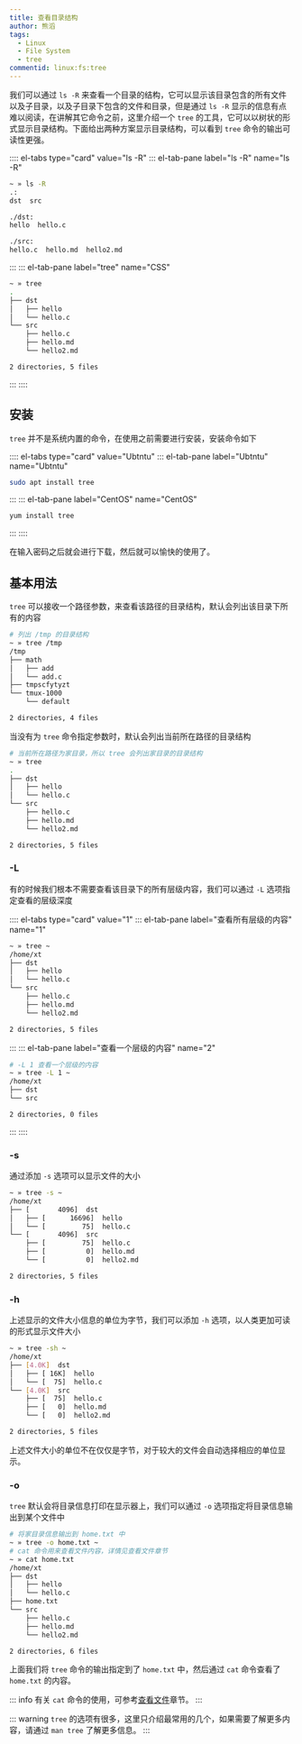```yaml
---
title: 查看目录结构
author: 熊滔
tags:
  - Linux
  - File System
  - tree
commentid: linux:fs:tree
---
```


我们可以通过 `ls -R` 来查看一个目录的结构，它可以显示该目录包含的所有文件以及子目录，以及子目录下包含的文件和目录，但是通过 `ls -R` 显示的信息有点难以阅读，在讲解其它命令之前，这里介绍一个 `tree` 的工具，它可以以树状的形式显示目录结构。下面给出两种方案显示目录结构，可以看到 `tree` 命令的输出可读性更强。

:::: el-tabs type="card" value="ls -R"
::: el-tab-pane label="ls -R" name="ls -R"
```bash
~ » ls -R
.:
dst  src

./dst:
hello  hello.c

./src:
hello.c  hello.md  hello2.md
```
:::
::: el-tab-pane label="tree" name="CSS"
```bash
~ » tree
.
├── dst
│   ├── hello
│   └── hello.c
└── src
    ├── hello.c
    ├── hello.md
    └── hello2.md

2 directories, 5 files
```
:::
::::

## 安装

`tree` 并不是系统内置的命令，在使用之前需要进行安装，安装命令如下

:::: el-tabs type="card" value="Ubtntu"
::: el-tab-pane label="Ubtntu" name="Ubtntu"
```bash
sudo apt install tree
```
:::
::: el-tab-pane label="CentOS" name="CentOS"
```bash
yum install tree
```
:::
::::

在输入密码之后就会进行下载，然后就可以愉快的使用了。

## 基本用法

`tree` 可以接收一个路径参数，来查看该路径的目录结构，默认会列出该目录下所有的内容

```bash
# 列出 /tmp 的目录结构
~ » tree /tmp
/tmp
├── math
│   ├── add
│   └── add.c
├── tmpscfytyzt
└── tmux-1000
    └── default

2 directories, 4 files
```

当没有为 `tree` 命令指定参数时，默认会列出当前所在路径的目录结构

```bash
# 当前所在路径为家目录，所以 tree 会列出家目录的目录结构
~ » tree
.
├── dst
│   ├── hello
│   └── hello.c
└── src
    ├── hello.c
    ├── hello.md
    └── hello2.md

2 directories, 5 files
```

### -L

有的时候我们根本不需要查看该目录下的所有层级内容，我们可以通过 `-L` 选项指定查看的层级深度

:::: el-tabs type="card" value="1"
::: el-tab-pane label="查看所有层级的内容" name="1"
```bash
~ » tree ~
/home/xt
├── dst
│   ├── hello
│   └── hello.c
└── src
    ├── hello.c
    ├── hello.md
    └── hello2.md

2 directories, 5 files
```
:::
::: el-tab-pane label="查看一个层级的内容" name="2"
```bash
# -L 1 查看一个层级的内容
~ » tree -L 1 ~
/home/xt
├── dst
└── src

2 directories, 0 files
```
:::
::::

### -s

通过添加 `-s` 选项可以显示文件的大小

```bash
~ » tree -s ~
/home/xt
├── [       4096]  dst
│   ├── [      16696]  hello
│   └── [         75]  hello.c
└── [       4096]  src
    ├── [         75]  hello.c
    ├── [          0]  hello.md
    └── [          0]  hello2.md

2 directories, 5 files
```

### -h

上述显示的文件大小信息的单位为字节，我们可以添加 `-h` 选项，以人类更加可读的形式显示文件大小

```bash
~ » tree -sh ~
/home/xt
├── [4.0K]  dst
│   ├── [ 16K]  hello
│   └── [  75]  hello.c
└── [4.0K]  src
    ├── [  75]  hello.c
    ├── [   0]  hello.md
    └── [   0]  hello2.md

2 directories, 5 files
```

上述文件大小的单位不在仅仅是字节，对于较大的文件会自动选择相应的单位显示。

### -o

`tree` 默认会将目录信息打印在显示器上，我们可以通过 `-o` 选项指定将目录信息输出到某个文件中

```bash
# 将家目录信息输出到 home.txt 中
~ » tree -o home.txt ~
# cat 命令用来查看文件内容，详情见查看文件章节
~ » cat home.txt
/home/xt
├── dst
│   ├── hello
│   └── hello.c
├── home.txt
└── src
    ├── hello.c
    ├── hello.md
    └── hello2.md

2 directories, 6 files
```

上面我们将 `tree` 命令的输出指定到了 `home.txt` 中，然后通过 `cat` 命令查看了 `home.txt` 的内容。

::: info
有关 `cat` 命令的使用，可参考[查看文件](../查看文件内容)章节。
:::

::: warning
`tree` 的选项有很多，这里只介绍最常用的几个，如果需要了解更多内容，请通过 `man tree` 了解更多信息。
:::
